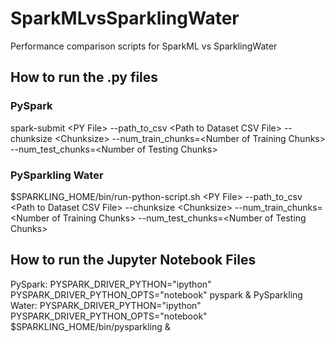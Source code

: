 # SparkMLvsSparklingWater
Performance comparison scripts for SparkML vs SparklingWater

## How to run the .py files

### PySpark

spark-submit \<PY File\> --path_to_csv \<Path to Dataset CSV File\> --chunksize \<Chunksize\> --num_train_chunks=\<Number of Training Chunks\> --num_test_chunks=\<Number of Testing Chunks\>

### PySparkling Water
  
$SPARKLING_HOME/bin/run-python-script.sh  \<PY File\> --path_to_csv \<Path to Dataset CSV File\> --chunksize \<Chunksize\> --num_train_chunks=\<Number of Training Chunks\> --num_test_chunks=\<Number of Testing Chunks\>


## How to run the Jupyter Notebook Files

PySpark: PYSPARK_DRIVER_PYTHON="ipython" PYSPARK_DRIVER_PYTHON_OPTS="notebook"  pyspark &
PySparkling Water: PYSPARK_DRIVER_PYTHON="ipython" PYSPARK_DRIVER_PYTHON_OPTS="notebook"  $SPARKLING_HOME/bin/pysparkling &

